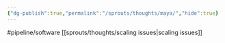 ```yaml
---
{"dg-publish":true,"permalink":"/sprouts/thoughts/maya/","hide":true}
---
```


#pipeline/software 
[[sprouts/thoughts/scaling issues\|scaling issues]]